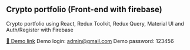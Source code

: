 ## Crypto portfolio (Front-end with firebase)

Crypto portfolio using React, Redux Toolkit, Redux Query, Material UI and Auth/Register with Firebase

[🚀 Demo link](https://crypto-portfolio-83ca3.web.app/)
Demo login: admin@gmail.com
Demo password: 123456
